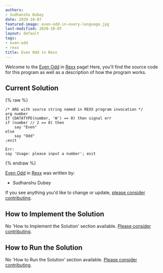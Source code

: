 ```yaml
---
authors:
- Sudhanshu Dubey
date: 2020-10-07
featured-image: even-odd-in-every-language.jpg
last-modified: 2020-10-07
layout: default
tags:
- even-odd
- rexx
title: Even Odd in Rexx
---
```


Welcome to the [Even Odd](https://sampleprograms.io/projects/even-odd) in [Rexx](https://sampleprograms.io/languages/rexx) page! Here, you'll find the source code for this program as well as a description of how the program works.

## Current Solution

{% raw %}

```rexx
/* ARG with source string named in REXX program invocation */
arg number
If (DATATYPE(number, 'W') == 0) then signal err
if (number // 2 == 0) then
    say "Even"
else
    say "Odd"
;exit

Err:
say 'Usage: please input a number'; exit
```

{% endraw %}

[Even Odd](https://sampleprograms.io/projects/even-odd) in [Rexx](https://sampleprograms.io/languages/rexx) was written by:

- Sudhanshu Dubey

If you see anything you'd like to change or update, [please consider contributing](https://github.com/TheRenegadeCoder/sample-programs).

## How to Implement the Solution

No 'How to Implement the Solution' section available. [Please consider contributing](https://github.com/TheRenegadeCoder/sample-programs-website).

## How to Run the Solution

No 'How to Run the Solution' section available. [Please consider contributing](https://github.com/TheRenegadeCoder/sample-programs-website).